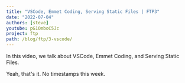 ```yaml
---
title: "VSCode, Emmet Coding, Serving Static Files | FTP3"
date: "2022-07-04"
authors: [steve]
youtube: pG1OmboC5Jc
project: ftp
path: /blog/ftp/3-vscode/
---
```


<YouTubePlayer youtubeLink={frontmatter.youtube} />

In this video, we talk about VSCode, Emmet Coding, and Serving Static Files.

<!-- truncate -->

Yeah, that's it. No timestamps this week.
